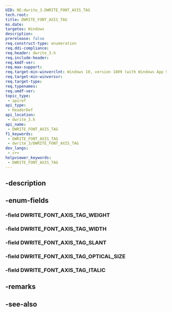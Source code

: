 ```yaml
---
UID: NE:dwrite_3.DWRITE_FONT_AXIS_TAG
tech.root: 
title: DWRITE_FONT_AXIS_TAG
ms.date: 
targetos: Windows
description: 
prerelease: false
req.construct-type: enumeration
req.ddi-compliance: 
req.header: dwrite_3.h
req.include-header: 
req.kmdf-ver: 
req.max-support: 
req.target-min-winverclnt: Windows 10, version 1809 (with Windows App SDK 0.5 or later)
req.target-min-winversvr: 
req.target-type: 
req.typenames: 
req.umdf-ver: 
topic_type:
 - apiref
api_type:
 - HeaderDef
api_location:
 - dwrite_3.h
api_name:
 - DWRITE_FONT_AXIS_TAG
f1_keywords:
 - DWRITE_FONT_AXIS_TAG
 - dwrite_3/DWRITE_FONT_AXIS_TAG
dev_langs:
 - c++
helpviewer_keywords:
 - DWRITE_FONT_AXIS_TAG
---
```


## -description

## -enum-fields

### -field DWRITE_FONT_AXIS_TAG_WEIGHT

### -field DWRITE_FONT_AXIS_TAG_WIDTH

### -field DWRITE_FONT_AXIS_TAG_SLANT

### -field DWRITE_FONT_AXIS_TAG_OPTICAL_SIZE

### -field DWRITE_FONT_AXIS_TAG_ITALIC

## -remarks

## -see-also

